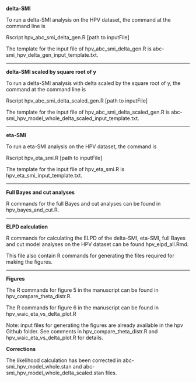 **delta-SMI**

To run a delta-SMI analysis on the HPV dataset, the command at the command line is

Rscript hpv_abc_smi_delta_gen.R [path to inputFile]

The template for the input file of hpv_abc_smi_delta_gen.R is abc-smi_hpv_delta_gen_input_template.txt.

---

**delta-SMI scaled by square root of y**

To run a delta-SMI analysis with delta scaled by the square root of y, the command at the command line is

Rscript hpv_abc_smi_delta_scaled_gen.R [path to inputFile]

The template for the input file of hpv_abc_smi_delta_scaled_gen.R is abc-smi_hpv_model_whole_delta_scaled_input_template.txt.

---

**eta-SMI**

To run a eta-SMI analysis on the HPV dataset, the command is

Rscript hpv_eta_smi.R [path to inputFile]

The template for the input file of hpv_eta_smi.R is hpv_eta_smi_input_template.txt.

---

**Full Bayes and cut analyses**

R commands for the full Bayes and cut analyses can be found in hpv_bayes_and_cut.R.

---

**ELPD calculation**

R commands for calculating the ELPD of the delta-SMI, eta-SMI, full Bayes and cut model analyses on the HPV dataset can be found hpv_elpd_all.Rmd.

This file also contain R commands for generating the files required for making the figures.

---

**Figures**

The R commands for figure 5 in the manuscript can be found in hpv_compare_theta_distr.R.

The R commands for figure 6 in the manuscript can be found in hpv_waic_eta_vs_delta_plot.R

Note: input files for generating the figures are already available in the hpv Github folder. See comments in hpv_compare_theta_distr.R and hpv_waic_eta_vs_delta_plot.R for details.


**Corrections**

The likelihood calculation has been corrected in abc-smi_hpv_model_whole.stan and abc-smi_hpv_model_whole_delta_scaled.stan files.
